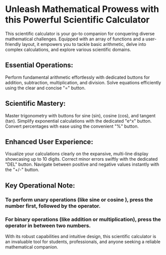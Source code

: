 # Unleash Mathematical Prowess with this Powerful Scientific Calculator
 This scientific calculator is your go-to companion for conquering diverse mathematical challenges. Equipped with an array of functions and a user-friendly layout, it empowers you to tackle basic arithmetic, delve into complex calculations, and explore various scientific domains.

## Essential Operations:

Perform fundamental arithmetic effortlessly with dedicated buttons for addition, subtraction, multiplication, and division.
Solve equations efficiently using the clear and concise "=" button.

## Scientific Mastery:

Master trigonometry with buttons for sine (sin), cosine (cos), and tangent (tan).
Simplify exponential calculations with the dedicated "e^x" button.
Convert percentages with ease using the convenient "%" button.

## Enhanced User Experience:

Visualize your calculations clearly on the expansive, multi-line display showcasing up to 10 digits.
Correct minor errors swiftly with the dedicated "DEL" button.
Navigate between positive and negative values instantly with the "+/-" button.

## Key Operational Note:

### To perform unary operations (like sine or cosine ), press the number first, followed by the operator.
### For binary operations (like addition or multiplication), press the operator in between two numbers.
With its robust capabilities and intuitive design, this scientific calculator is an invaluable tool for students, professionals, and anyone seeking a reliable mathematical companion.
